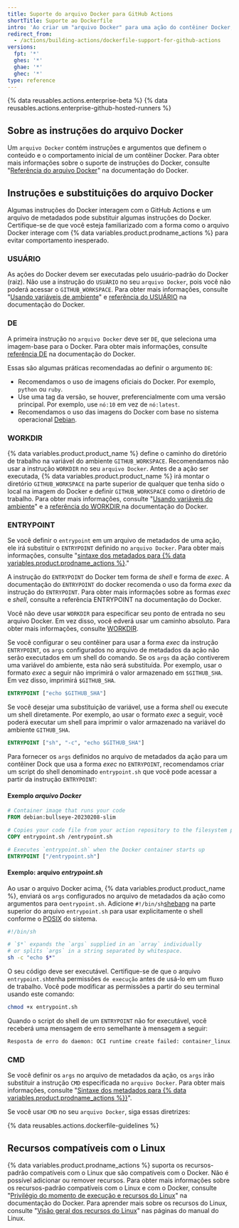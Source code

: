```yaml
---
title: Suporte do arquivo Docker para GitHub Actions
shortTitle: Suporte ao Dockerfile
intro: 'Ao criar um "arquivo Docker" para uma ação do contêiner Docker, você deverá ter em mente como algumas instruções do Docker interagem com o GitHub Actions e com um arquivo de metadados da ação.'
redirect_from:
  - /actions/building-actions/dockerfile-support-for-github-actions
versions:
  fpt: '*'
  ghes: '*'
  ghae: '*'
  ghec: '*'
type: reference
---
```


{% data reusables.actions.enterprise-beta %}
{% data reusables.actions.enterprise-github-hosted-runners %}

## Sobre as instruções do arquivo Docker

Um `arquivo Docker` contém instruções e argumentos que definem o conteúdo e o comportamento inicial de um contêiner Docker. Para obter mais informações sobre o suporte de instruções do Docker, consulte "[Referência do arquivo Docker](https://docs.docker.com/engine/reference/builder/)" na documentação do Docker.

## Instruções e substituições do arquivo Docker

Algumas instruções do Docker interagem com o GitHub Actions e um arquivo de metadados pode substituir algumas instruções do Docker. Certifique-se de que você esteja familiarizado com a forma como o arquivo Docker interage com {% data variables.product.prodname_actions %} para evitar comportamento inesperado.

### USUÁRIO

As ações do Docker devem ser executadas pelo usuário-padrão do Docker (raiz). Não use a instrução do `USUÁRIO` no seu `arquivo Docker`, pois você não poderá acessar o `GITHUB_WORKSPACE`. Para obter mais informações, consulte "[Usando variáveis de ambiente](/actions/configuring-and-managing-workflows/using-environment-variables)" e [referência do USUÁRIO](https://docs.docker.com/engine/reference/builder/#user) na documentação do Docker.

### DE

A primeira instrução no `arquivo Docker` deve ser `DE`, que seleciona uma imagem-base para o Docker. Para obter mais informações, consulte [referência DE](https://docs.docker.com/engine/reference/builder/#from) na documentação do Docker.

Essas são algumas práticas recomendadas ao definir o argumento `DE`:

- Recomendamos o uso de imagens oficiais do Docker. Por exemplo, `python` ou `ruby`.
- Use uma tag da versão, se houver, preferencialmente com uma versão principal. Por exemplo, use `nó:10` em vez de `nó:latest`.
- Recomendamos o uso das imagens do Docker com base no sistema operacional [Debian](https://www.debian.org/).

### WORKDIR

{% data variables.product.product_name %} define o caminho do diretório de trabalho na variável do ambiente `GITHUB_WORKSPACE`. Recomendamos não usar a instrução `WORKDIR` no seu `arquivo Docker`. Antes de a ação ser executada, {% data variables.product.product_name %} irá montar o diretório `GITHUB_WORKSPACE` na parte superior de qualquer que tenha sido o local na imagem do Docker e definir `GITHUB_WORKSPACE` como o diretório de trabalho. Para obter mais informações, consulte "[Usando variáveis do ambiente](/actions/configuring-and-managing-workflows/using-environment-variables)" e a [referência do WORKDIR ](https://docs.docker.com/engine/reference/builder/#workdir) na documentação do Docker.

### ENTRYPOINT

Se você definir o `entrypoint` em um arquivo de metadados de uma ação, ele irá substituir o `ENTRYPOINT` definido no `arquivo Docker`. Para obter mais informações, consulte "[sintaxe dos metadados para {% data variables.product.prodname_actions %}](/actions/creating-actions/metadata-syntax-for-github-actions/#runsentrypoint)."

A instrução do `ENTRYPOINT` do Docker tem forma de _shell_ e forma de _exec_. A documentação do `ENTRYPOINT` do docker recomenda o uso da forma _exec_ da instrução do `ENTRYPOINT`. Para obter mais informações sobre as formas _exec_ e _shell_, consulte a referência ENTRYPOINT [](https://docs.docker.com/engine/reference/builder/#entrypoint) na documentação do Docker.

Você não deve usar `WORKDIR` para especificar seu ponto de entrada no seu arquivo Docker. Em vez disso, você edverá usar um caminho absoluto. Para obter mais informações, consulte [WORKDIR](#workdir).

Se você configurar o seu contêiner para usar a forma _exec_ da instrução `ENTRYPOINT`, os `args` configurados no arquivo de metadados da ação não serão executados em um shell do comando. Se os `args` da ação contiverem uma variável do ambiente, esta não será substituída. Por exemplo, usar o formato _exec_ a seguir não imprimirá o valor armazenado em `$GITHUB_SHA`. Em vez disso, imprimirá `$GITHUB_SHA`.

```dockerfile
ENTRYPOINT ["echo $GITHUB_SHA"]
```

 Se você desejar uma substituição de variável, use a forma _shell_ ou execute um shell diretamente. Por exemplo, ao usar o formato _exec_ a seguir, você poderá executar um shell para imprimir o valor armazenado na variável do ambiente `GITHUB_SHA`.

```dockerfile
ENTRYPOINT ["sh", "-c", "echo $GITHUB_SHA"]
```

 Para fornecer os `args` definidos no arquivo de metadados da ação para um contêiner Dock que usa a forma _exec_ no `ENTRYPOINT`, recomendamos criar um script do shell denominado `entrypoint.sh` que você pode acessar a partir da instrução `ENTRYPOINT`:

#### Exemplo *arquivo Docker*

```dockerfile
# Container image that runs your code
FROM debian:bullseye-20230208-slim

# Copies your code file from your action repository to the filesystem path `/` of the container
COPY entrypoint.sh /entrypoint.sh

# Executes `entrypoint.sh` when the Docker container starts up
ENTRYPOINT ["/entrypoint.sh"]
```

#### Exemplo: arquivo *entrypoint.sh*

Ao usar o arquivo Docker acima, {% data variables.product.product_name %}, enviará os `args` configurados no arquivo de metadados da ação como argumentos para o`entrypoint.sh`. Adicione `#!/bin/sh`[shebang](https://en.wikipedia.org/wiki/Shebang_(Unix)) na parte superior do arquivo `entrypoint.sh` para usar explicitamente o shell conforme o [POSIX](https://en.wikipedia.org/wiki/POSIX) do sistema.

``` sh
#!/bin/sh

# `$*` expands the `args` supplied in an `array` individually
# or splits `args` in a string separated by whitespace.
sh -c "echo $*"
```

O seu código deve ser executável. Certifique-se de que o arquivo `entrypoint.sh`tenha permissões `de execução` antes de usá-lo em um fluxo de trabalho. Você pode modificar as permissões a partir do seu terminal usando este comando:
  ``` sh
  chmod +x entrypoint.sh
  ```

Quando o script do shell de um `ENTRYPOINT` não for executável, você receberá uma mensagem de erro semelhante à mensagem a seguir:

``` sh
Resposta de erro do daemon: OCI runtime create failed: container_linux.go:348: starting container process caused "exec: \"/entrypoint.sh\": permission denied": unknown
```

### CMD

Se você definir os `args` no arquivo de metadados da ação, os `args` irão substituir a instrução `CMD` especificada no `arquivo Docker`. Para obter mais informações, consulte "[Sintaxe dos metadados para {% data variables.product.prodname_actions %}}](/actions/creating-actions/metadata-syntax-for-github-actions#runsargs)".

Se você usar `CMD` no seu `arquivo Docker`, siga essas diretrizes:

{% data reusables.actions.dockerfile-guidelines %}

## Recursos compatíveis com o Linux

{% data variables.product.prodname_actions %} suporta os recursos-padrão compatíveis com o Linux que são compatíveis com o Docker. Não é possível adicionar ou remover recursos. Para obter mais informações sobre os recursos-padrão compatíveis com o Linux e com o Docker, consulte "[Privilégio do momento de execução e recursos do Linux](https://docs.docker.com/engine/reference/run/#runtime-privilege-and-linux-capabilities)" na documentação do Docker. Para aprender mais sobre os recursos do Linux, consulte "[Visão geral dos recursos do Linux](http://man7.org/linux/man-pages/man7/capabilities.7.html)" nas páginas do manual do Linux.
